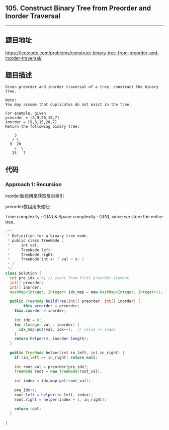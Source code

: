## 105. Construct Binary Tree from Preorder and Inorder Traversal

----
## 题目地址

https://leetcode.com/problems/construct-binary-tree-from-preorder-and-inorder-traversal/

## 题目描述
```
Given preorder and inorder traversal of a tree, construct the binary tree.

Note:
You may assume that duplicates do not exist in the tree.

For example, given
preorder = [3,9,20,15,7]
inorder = [9,3,15,20,7]
Return the following binary tree:

    3
   / \
  9  20
    /  \
   15   7
```

## 代码

### Approach 1: Recursion

inorder数组用来获取反向索引

preorder数组用来递归

Time complexity : O(*N*) & Space complexity : O(*N*), since we store the entire tree.

```java
/**
 * Definition for a binary tree node.
 * public class TreeNode {
 *     int val;
 *     TreeNode left;
 *     TreeNode right;
 *     TreeNode(int x) { val = x; }
 * }
 */
class Solution {
  int pre_idx = 0; // start from first preorder element
  int[] preorder;
  int[] inorder;
  HashMap<Integer, Integer> idx_map = new HashMap<Integer, Integer>();
  
  public TreeNode buildTree(int[] preorder, int[] inorder) {
		this.preorder = preorder;
    this.inorder = inorder;
    
    int idx = 0;
    for (Integer val : inorder) {
      idx_map.put(val, idx++);	// value => index
    }
    return helper(0, inorder.length);
  }
  
  public TreeNode helper(int in_left, int in_right) {
    if (in_left == in_right) return null;
    
    int root_val = preorder[pre_idx];
    TreeNode root = new TreeNode(root_val);
    
    int index = idx_map.get(root_val);
    
    pre_idx++;
    root.left = helper(in_left, index);
    root.right = helper(index + 1, in_right);
    
    return root;
  }
  
}
```











